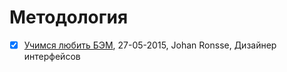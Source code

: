 # Методология
* [x] [Учимся любить БЭМ](https://css-tricks.com/bem-101/), 27-05-2015, Johan Ronsse, Дизайнер интерфейсов
 
